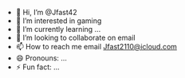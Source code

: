 - 👋 Hi, I’m @Jfast42
- 👀 I’m interested in gaming
- 🌱 I’m currently learning ...
- 💞️ I’m looking to collaborate on email
- 📫 How to reach me email Jfast2110@icloud.com
- 😄 Pronouns: ...
- ⚡ Fun fact: ...

<!---
Jfast42/Jfast42 is a ✨ special ✨ repository because its `README.md` (this file) appears on your GitHub profile.
You can click the Preview link to take a look at your changes.
--->
